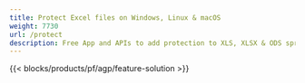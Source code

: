 ```yaml
---
title: Protect Excel files on Windows, Linux & macOS 
weight: 7730
url: /protect
description: Free App and APIs to add protection to XLS, XLSX & ODS spreadsheets
---
```


{{< blocks/products/pf/agp/feature-solution >}} 

